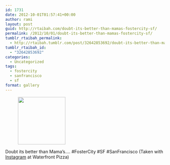 ```yaml
---
id: 1731
date: 2012-10-01T01:57:41+00:00
author: rami
layout: post
guid: http://rtaibah.com/doubt-its-better-than-mamas-fostercity-sf/
permalink: /2012/10/01/doubt-its-better-than-mamas-fostercity-sf/
tumblr_rtaibah_permalink:
  - http://rtaibah.tumblr.com/post/32642853692/doubt-its-better-than-mamas-fostercity-sf
tumblr_rtaibah_id:
  - "32642853692"
categories:
  - Uncategorized
tags:
  - fostercity
  - sanfrancisco
  - sf
format: gallery
---
```

<div id='gallery-101' class='gallery galleryid-1731 gallery-columns-3 gallery-size-thumbnail'>
  <figure class='gallery-item'> 
  
  <div class='gallery-icon landscape'>
    <a href='http://139.59.20.41/2012/10/01/doubt-its-better-than-mamas-fostercity-sf/attachment/1732/'><img width="150" height="150" src="http://139.59.20.41/wp-content/uploads/2012/10/tumblr_mb6ys8Rm7R1qb4qlko1_1280-150x150.jpg" class="attachment-thumbnail size-thumbnail" alt="" srcset="http://139.59.20.41/wp-content/uploads/2012/10/tumblr_mb6ys8Rm7R1qb4qlko1_1280-150x150.jpg 150w, http://139.59.20.41/wp-content/uploads/2012/10/tumblr_mb6ys8Rm7R1qb4qlko1_1280-300x300.jpg 300w, http://139.59.20.41/wp-content/uploads/2012/10/tumblr_mb6ys8Rm7R1qb4qlko1_1280-100x100.jpg 100w, http://139.59.20.41/wp-content/uploads/2012/10/tumblr_mb6ys8Rm7R1qb4qlko1_1280.jpg 612w" sizes="100vw" /></a>
  </div></figure>
</div>

Doubt its better than Mama&#8217;s&#8230;. #FosterCity #SF #SanFrancisco (Taken with [Instagram](http://instagram.com) at Waterfront Pizza)